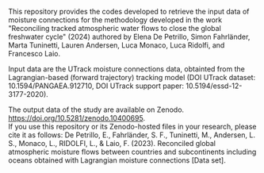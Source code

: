 This repository provides the codes developed to retrieve the input data of moisture connections for the methodology developed in the work "Reconciling tracked atmospheric water flows to close the global freshwater cycle" (2024) authored by Elena De Petrillo, Simon Fahrländer, Marta Tuninetti, Lauren Andersen, Luca Monaco, Luca Ridolfi, and Francesco Laio. 

Input data are the UTrack moisture connections data, obtainted from the Lagrangian-based (forward trajectory) tracking model (DOI UTrack dataset: 10.1594/PANGAEA.912710, DOI UTrack support paper: 10.5194/essd-12-3177-2020).

The output data of the study are available on Zenodo. https://doi.org/10.5281/zenodo.10400695.  
If you use this repository or its Zenodo-hosted files in your research, please cite it as follows: De Petrillo, E., Fahrländer, S. F., Tuninetti, M., Andersen, L. S., Monaco, L., RIDOLFI, L., & Laio, F. (2023). Reconciled global atmospheric moisture flows between countries and subcontinents including oceans obtained with Lagrangian moisture connections [Data set].
